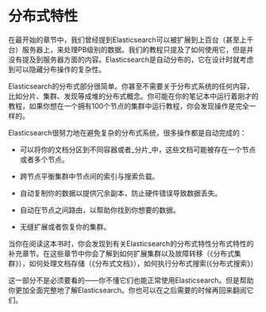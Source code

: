 # 分布式特性

在最开始的章节中，我们曾经提到Elasticsearch可以被扩展到上百台（甚至上千台）服务器上，来处理PB级别的数据。我们的教程只提及了如何使用它，但是并没有提及到服务器方面的内容。Elasticsearch是自动分布的，它在设计时就考虑到可以隐藏分布操作的复杂性。

Elasticsearch的分布式部分很简单。你甚至不需要关于分布式系统的任何内容，比如分片、集群、发现等成堆的分布式概念。你可能在你的笔记本中运行着刚才的教程，如果你想在一个拥有100个节点的集群中运行教程，你会发现操作是完全一样的。

Elasticsearch很努力地在避免复杂的分布式系统，很多操作都是自动完成的：

* 可以将你的文档分区到不同容器或者_分片_中，这些文档可能被存在一个节点或者多个节点。


* 跨节点平衡集群中节点间的索引与搜索负载。


* 自动复制你的数据以提供冗余副本，防止硬件错误导致数据丢失。


* 自动在节点之间路由，以帮助你找到你想要的数据。


* 无缝扩展或者恢复你的集群。


当你在阅读这本书时，你会发现到有关Elasticsearch的分布式特性分布式特性的补充章节。在这些章节中你会了解到如何扩展集群以及故障转移（《分布式集群》），如何处理文档存储（《分布式文档》），如何执行分布式搜索(《分布式搜索》）


这一部分不是必须要看的——你不懂它们也能正常使用Elasticsearch。但是帮助你更加全面完整地了解Elasticsearch。你也可以在之后需要的时候再回来翻阅它们。

